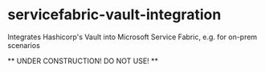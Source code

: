 # servicefabric-vault-integration

Integrates Hashicorp's Vault into Microsoft Service Fabric, e.g. for on-prem scenarios

** UNDER CONSTRUCTION! DO NOT USE! **